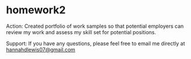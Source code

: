 # homework2

Action:
Created portfolio of work samples so that potential employers can review my work and assess my skill set for potential positions.

Support:
If you have any questions, please feel free to email me directly at hannahdlewis07@gmail.com


